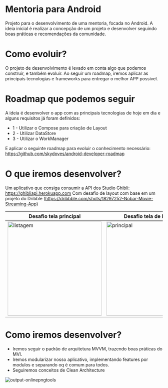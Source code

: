 # Mentoria para Android

Projeto para o desenvolvimento de uma mentoria, focada no Android. A ideia inicial é realizar a concepção de um projeto e desenvolver seguindo boas práticas e recomendações da comunidade.

# Como evoluir?

O projeto de desenvolvimento é levado em conta algo que podemos construir, e também evoluir. Ao seguir um roadmap, iremos aplicar as principais tecnologias e frameworks para entregar o melhor APP possível.

# Roadmap que podemos seguir

A ideia é desenvolver o app com as principais tecnologias de hoje em dia e alguns requisitos já foram definidos:

- 1 - Utilizar o Compose para criação de Layout
- 2 - Utilizar DataStore
- 3 - Utilizar o WorkManager

E aplicar o seguinte roadmap para evoluir o conhecimento necessário: https://github.com/skydoves/android-developer-roadmap

# O que iremos desenvolver?

Um aplicativo que consiga consumir a API dos Studio Ghibli: https://ghibliapi.herokuapp.com
Com desafio de layout com base em um projeto do Dribble (https://dribbble.com/shots/18297252-Nobar-Movie-Streaming-App)

|Desafio tela principal | Desafio tela de listagem | Desafio da tela de detalhes |
|----------|----------|----------|
| <img src="https://user-images.githubusercontent.com/22418520/191163889-2d9d764e-a257-4fcc-88e6-04b8d5b5704d.PNG" alt="listagem" width="300"/> | <img src="https://user-images.githubusercontent.com/22418520/191163937-07c736ef-5afa-4314-b109-540b504c06ab.PNG" alt="principal" width="300"/> | <img src="https://user-images.githubusercontent.com/22418520/191163945-09c76b47-f752-4930-bad8-6275682b2491.PNG" alt="principal" width="300"/> |

# Como iremos desenvolver?

- Iremos seguir o padrão de arquitetura MVVM, trazendo boas práticas do MVI.
- Iremos modularizar nosso aplicativo, implementando features por modulos e separando oq é comum para todos.
- Seguiremos conceitos de Clean Architecture

![output-onlinepngtools](https://user-images.githubusercontent.com/22418520/188058006-ae6c4aa7-222a-47c5-a198-803363818570.png)
